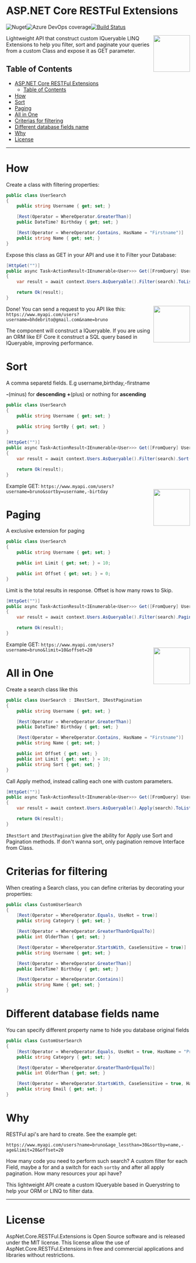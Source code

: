 
# ASP.NET Core RESTFul Extensions
![Nuget](https://img.shields.io/nuget/v/AspNetCore.RESTFul.Extensions)![Azure DevOps coverage](https://img.shields.io/azure-devops/coverage/brunohbrito/AspNet.Core.RESTFul.Extensions/14)[![Build Status](https://dev.azure.com/brunohbrito/AspNet.Core.RESTFul.Extensions/_apis/build/status/brunohbrito.AspNet.Core.RESTFul.Extensions?branchName=master)](https://dev.azure.com/brunohbrito/AspNet.Core.RESTFul.Extensions/_build/latest?definitionId=14&branchName=master)

<img align="right" width="100px" src="https://jpproject.blob.core.windows.net/images/restful-icon-github.png" />
Lightweight API that construct custom IQueryable LINQ Extensions to help you filter, sort and paginate your queries from a custom Class and expose it as GET parameter.


## Table of Contents ##

- [ASP.NET Core RESTFul Extensions](#aspnet-core-restful-extensions)
  - [Table of Contents](#table-of-contents)
- [How](#how)
- [Sort](#sort)
- [Paging](#paging)
- [All in One](#all-in-one)
- [Criterias for filtering](#criterias-for-filtering)
- [Different database fields name](#different-database-fields-name)
- [Why](#why)
- [License](#license)

------------------

# How #

Create a class with filtering properties:

``` c#
public class UserSearch
{
    public string Username { get; set; }

    [Rest(Operator = WhereOperator.GreaterThan)]
    public DateTime? Birthday { get; set; }

    [Rest(Operator = WhereOperator.Contains, HasName = "Firstname")]
    public string Name { get; set; }
}
```

Expose this class as GET in your API and use it to Filter your Database:

``` c#
[HttpGet("")]
public async Task<ActionResult<IEnumerable<User>>> Get([FromQuery] UserSearch search)
{
    var result = await context.Users.AsQueryable().Filter(search).ToListAsync();

    return Ok(result);
}
```

Done! 
<img align="right" width="100px" src="https://jpproject.blob.core.windows.net/images/restful-icon.png" />
You can send a request to you API like this: `https://www.myapi.com/users?username=bhdebrito@gmail.com&name=bruno`


The component will construct a IQueryable. If you are using an ORM like EF Core it construct a SQL query based in IQueryable, improving performance.

# Sort

A comma separetd fields. E.g username,birthday,-firstname

**-**(minus) for **descending** **+**(plus) or nothing for **ascending**

``` c#
public class UserSearch
{
    public string Username { get; set; }

    public string SortBy { get; set; }
}
```


``` c#
[HttpGet("")]
public async Task<ActionResult<IEnumerable<User>>> Get([FromQuery] UserSearch search)
{
    var result = await context.Users.AsQueryable().Filter(search).Sort(search.SortBy).ToListAsync();

    return Ok(result);
}
```
Example GET: `https://www.myapi.com/users?username=bruno&sortby=username,-birtday`
<img align="right" width="100px" src="https://jpproject.blob.core.windows.net/images/restful-icon-2.png" />

# Paging

A exclusive extension for paging


``` c#
public class UserSearch
{
    public string Username { get; set; }

    public int Limit { get; set; } = 10;

    public int Offset { get; set; } = 0;
}
```

Limit is the total results in response. Offset is how many rows to Skip.

``` c#
[HttpGet("")]
public async Task<ActionResult<IEnumerable<User>>> Get([FromQuery] UserSearch search)
{
    var result = await context.Users.AsQueryable().Filter(search).Paging(search.Limit, search.Offset).ToListAsync();

    return Ok(result);
}
```

Example GET: `https://www.myapi.com/users?username=bruno&limit=10&offset=20`
<img align="right" width="100px" src="https://jpproject.blob.core.windows.net/images/all-in-one.png" />

# All in One


Create a search class like this

``` c#
public class UserSearch : IRestSort, IRestPagination
{
    public string Username { get; set; }

    [Rest(Operator = WhereOperator.GreaterThan)]
    public DateTime? Birthday { get; set; }

    [Rest(Operator = WhereOperator.Contains, HasName = "Firstname")]
    public string Name { get; set; }

    public int Offset { get; set; }
    public int Limit { get; set; } = 10;
    public string Sort { get; set; }
}
```
Call Apply method, instead calling each one with custom parameters.

``` c#
[HttpGet("")]
public async Task<ActionResult<IEnumerable<User>>> Get([FromQuery] UserSearch search)
{
    var result = await context.Users.AsQueryable().Apply(search).ToListAsync();

    return Ok(result);
}
```

`IRestSort` and `IRestPagination` give the ability for Apply use Sort and Pagination methods. If don't wanna sort, only pagination remove Interface from Class.

# Criterias for filtering

When creating a Search class, you can define criterias by decorating your properties:

``` c#
public class CustomUserSearch
{
    [Rest(Operator = WhereOperator.Equals, UseNot = true)]
    public string Category { get; set; }

    [Rest(Operator = WhereOperator.GreaterThanOrEqualTo)]
    public int OlderThan { get; set; }

    [Rest(Operator = WhereOperator.StartsWith, CaseSensitive = true)]
    public string Username { get; set; }

    [Rest(Operator = WhereOperator.GreaterThan)]
    public DateTime? Birthday { get; set; }

    [Rest(Operator = WhereOperator.Contains)]
    public string Name { get; set; }
}
```

# Different database fields name

You can specify different property name to hide you database original fields

``` c#
public class CustomUserSearch
{
    [Rest(Operator = WhereOperator.Equals, UseNot = true, HasName = "Privilege")]
    public string Category { get; set; }

    [Rest(Operator = WhereOperator.GreaterThanOrEqualTo)]
    public int OlderThan { get; set; }

    [Rest(Operator = WhereOperator.StartsWith, CaseSensitive = true, HasName = "Username")]
    public string Email { get; set; }
}
```

# Why

RESTFul api's are hard to create. See the example get:

`https://www.myapi.com/users?name=bruno&age_lessthan=30&sortby=name,-age&limit=20&offset=20`

How many code you need to perform such search? A custom filter for each Field, maybe a for and a switch for each `sortby` and after all apply pagination.
How many resources your api have? 

This lightweight API create a custom IQueryable based in Querystring to help your ORM or LINQ to filter data.

---------------

# License

AspNet.Core.RESTFul.Extensions is Open Source software and is released under the MIT license. This license allow the use of AspNet.Core.RESTFul.Extensions in free and commercial applications and libraries without restrictions.

